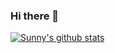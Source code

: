 ### Hi there 👋
[![Sunny's github stats](https://github-readme-stats.vercel.app/api?username=sunnyhasija)](https://github.com/sunnyhasija/github-readme-stats)

<!--
**sunnyhasija/sunnyhasija** is a ✨ _special_ ✨ repository because its `README.md` (this file) appears on your GitHub profile.

Here are some ideas to get you started:

- 🔭 I’m currently working on ...
- 🌱 I’m currently learning ...
- 👯 I’m looking to collaborate on ...
- 🤔 I’m looking for help with ...
- 💬 Ask me about ...
- 📫 How to reach me: ...
- 😄 Pronouns: ...
- ⚡ Fun fact: ...
-->
